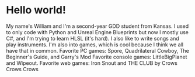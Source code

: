 # Hello world!

My name's William and I'm a second-year GDD student from Kansas. I used to only code with Python and Unreal Engine Blueprints but now I mostly use C#, and I'm trying to learn HLSL (it's hard). I also like to write songs and play instruments. I'm also into games, which is cool because I think we all have that in common.
Favorite PC games: Spore, Quadrilateral Cowboy, The Beginner's Guide, and Garry's Mod
Favorite console games: LittleBigPlanet and Wipeout.
Favorite web games: Iron Snout and THE CLUB by Crows Crows Crows
